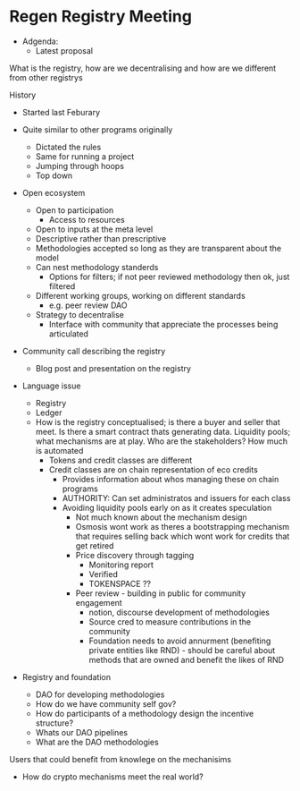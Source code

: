 # Regen Registry Meeting

- Adgenda:
	- Latest proposal

What is the registry, how are we decentralising and how are we different from other registrys

History
- Started last Feburary
- Quite similar to other programs originally 
	- Dictated the rules 
	- Same for running a project
	- Jumping through hoops
	- Top down

- Open ecosystem
	- Open to participation
		- Access to resources
	- Open to inputs at the meta level
	- Descriptive rather than prescriptive
	- Methodologies accepted so long as they are transparent about the model
	- Can nest methodology standerds
		- Options for filters; if not peer reviewed methodology then ok, just filtered
	- Different working groups, working on different standards
		- e.g. peer review DAO
	- Strategy to decentralise
		- Interface with community that appreciate the processes being articulated

 - Community call describing the registry
	 - Blog post and presentation on the registry

- Language issue 
	- Registry
	- Ledger
	- How is the registry conceptualised; is there a buyer and seller that meet. Is there a smart contract thats generating data. Liquidity pools; what mechanisms are at play. Who are the stakeholders? How much is automated
		- Tokens and credit classes are different
		- Credit classes are on chain representation of eco credits
			- Provides information about whos managing these on chain programs
			- AUTHORITY: Can set administratos and issuers for each class
			- Avoiding liquidity pools early on as it creates speculation
				- Not much known about the mechanism design
				- Osmosis wont work as theres a bootstrapping mechanism that requires selling back which wont work for credits that get retired
				- Price discovery through tagging
					- Monitoring report
					- Verified
					- TOKENSPACE ??
				- Peer review - building in public for community engagement
					- notion, discourse development of methodologies 
					- Source cred to measure contributions in the community
					- Foundation needs to avoid annurment (benefiting private entities like RND) - should be careful about methods that are owned and benefit the likes of RND

- Registry and foundation
	- DAO for developing methodologies
	- How do we have community self gov?
	- How do participants of a methodology design the incentive structure?
	- Whats our DAO pipelines
	- What are the DAO methodologies 

Users that could benefit from knowlege on the mechanisims 
- How do crypto mechanisms meet the real world?
